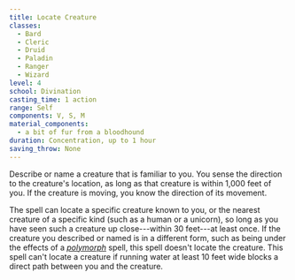 ```yaml
---
title: Locate Creature
classes:
  - Bard
  - Cleric
  - Druid
  - Paladin
  - Ranger
  - Wizard
level: 4
school: Divination
casting_time: 1 action
range: Self
components: V, S, M
material_components:
  - a bit of fur from a bloodhound
duration: Concentration, up to 1 hour
saving_throw: None
---
```


Describe or name a creature that is familiar to you. You sense the direction to the creature's location, as long as that creature is within 1,000 feet of you. If the creature is moving, you know the direction of its movement.

The spell can locate a specific creature known to you, or the nearest creature of a specific kind (such as a human or a unicorn), so long as you have seen such a creature up close---within 30 feet---at least once. If the creature you described or named is in a different form, such as being under the effects of a *[polymorph](/spells/polymorph/)* spell, this spell doesn't locate the creature. This spell can't locate a creature if running water at least 10 feet wide blocks a direct path between you and the creature.
